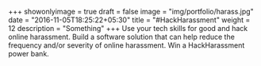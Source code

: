 +++
showonlyimage = true
draft = false
image = "img/portfolio/harass.jpg"
date = "2016-11-05T18:25:22+05:30"
title = "#HackHarassment"
weight = 12
description = "Something"
+++
Use your tech skills for good and hack online harassment. Build a software solution that can help reduce the frequency and/or severity of online harassment. Win a HackHarassment power bank.
<!--more-->

